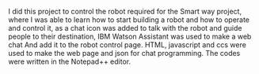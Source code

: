 I did this project to control the robot required for the Smart way project, where I was able to learn how to start building a robot and how to operate and control it, as a chat icon was added to talk with the robot and guide people to their destination,
 IBM Watson Assistant was used to make a web chat And add it to the robot control page.
 HTML, javascript and ccs were used to make the web page and json for chat programming. The codes were written in the Notepad++ editor.
